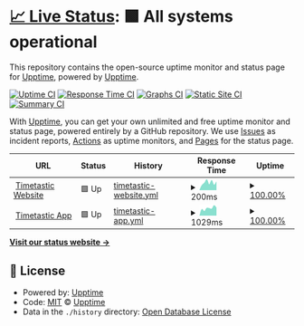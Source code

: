# [📈 Live Status](https://upptime.github.io/upptime): <!--live status--> **🟩 All systems operational**

This repository contains the open-source uptime monitor and status page for [Upptime](https://upptime.js.org), powered by [Upptime](https://github.com/upptime/upptime).

[![Uptime CI](https://github.com/timetastic/upptime/workflows/Uptime%20CI/badge.svg)](https://github.com/timetastic/upptime/actions?query=workflow%3A%22Uptime+CI%22)
[![Response Time CI](https://github.com/timetastic/upptime/workflows/Response%20Time%20CI/badge.svg)](https://github.com/timetastic/upptime/actions?query=workflow%3A%22Response+Time+CI%22)
[![Graphs CI](https://github.com/timetastic/upptime/workflows/Graphs%20CI/badge.svg)](https://github.com/timetastic/upptime/actions?query=workflow%3A%22Graphs+CI%22)
[![Static Site CI](https://github.com/timetastic/upptime/workflows/Static%20Site%20CI/badge.svg)](https://github.com/timetastic/upptime/actions?query=workflow%3A%22Static+Site+CI%22)
[![Summary CI](https://github.com/timetastic/upptime/workflows/Summary%20CI/badge.svg)](https://github.com/timetastic/upptime/actions?query=workflow%3A%22Summary+CI%22)

With [Upptime](https://upptime.js.org), you can get your own unlimited and free uptime monitor and status page, powered entirely by a GitHub repository. We use [Issues](https://github.com/upptime/upptime/issues) as incident reports, [Actions](https://github.com/timetastic/upptime/actions) as uptime monitors, and [Pages](https://upptime.github.io/upptime) for the status page.

<!--start: status pages-->
<!-- This summary is generated by Upptime (https://github.com/upptime/upptime) -->
<!-- Do not edit this manually, your changes will be overwritten -->
<!-- prettier-ignore -->
| URL | Status | History | Response Time | Uptime |
| --- | ------ | ------- | ------------- | ------ |
| <img alt="" src="https://icons.duckduckgo.com/ip3/timetastic.co.uk.ico" height="13"> [Timetastic Website](https://timetastic.co.uk) | 🟩 Up | [timetastic-website.yml](https://github.com/Timetastic/upptime/commits/HEAD/history/timetastic-website.yml) | <details><summary><img alt="Response time graph" src="./graphs/timetastic-website/response-time-week.png" height="20"> 200ms</summary><br><a href="https://timetastic.github.io/upptime/history/timetastic-website"><img alt="Response time 233" src="https://img.shields.io/endpoint?url=https%3A%2F%2Fraw.githubusercontent.com%2FTimetastic%2Fupptime%2FHEAD%2Fapi%2Ftimetastic-website%2Fresponse-time.json"></a><br><a href="https://timetastic.github.io/upptime/history/timetastic-website"><img alt="24-hour response time 227" src="https://img.shields.io/endpoint?url=https%3A%2F%2Fraw.githubusercontent.com%2FTimetastic%2Fupptime%2FHEAD%2Fapi%2Ftimetastic-website%2Fresponse-time-day.json"></a><br><a href="https://timetastic.github.io/upptime/history/timetastic-website"><img alt="7-day response time 200" src="https://img.shields.io/endpoint?url=https%3A%2F%2Fraw.githubusercontent.com%2FTimetastic%2Fupptime%2FHEAD%2Fapi%2Ftimetastic-website%2Fresponse-time-week.json"></a><br><a href="https://timetastic.github.io/upptime/history/timetastic-website"><img alt="30-day response time 207" src="https://img.shields.io/endpoint?url=https%3A%2F%2Fraw.githubusercontent.com%2FTimetastic%2Fupptime%2FHEAD%2Fapi%2Ftimetastic-website%2Fresponse-time-month.json"></a><br><a href="https://timetastic.github.io/upptime/history/timetastic-website"><img alt="1-year response time 233" src="https://img.shields.io/endpoint?url=https%3A%2F%2Fraw.githubusercontent.com%2FTimetastic%2Fupptime%2FHEAD%2Fapi%2Ftimetastic-website%2Fresponse-time-year.json"></a></details> | <details><summary><a href="https://timetastic.github.io/upptime/history/timetastic-website">100.00%</a></summary><a href="https://timetastic.github.io/upptime/history/timetastic-website"><img alt="All-time uptime 99.86%" src="https://img.shields.io/endpoint?url=https%3A%2F%2Fraw.githubusercontent.com%2FTimetastic%2Fupptime%2FHEAD%2Fapi%2Ftimetastic-website%2Fuptime.json"></a><br><a href="https://timetastic.github.io/upptime/history/timetastic-website"><img alt="24-hour uptime 100.00%" src="https://img.shields.io/endpoint?url=https%3A%2F%2Fraw.githubusercontent.com%2FTimetastic%2Fupptime%2FHEAD%2Fapi%2Ftimetastic-website%2Fuptime-day.json"></a><br><a href="https://timetastic.github.io/upptime/history/timetastic-website"><img alt="7-day uptime 100.00%" src="https://img.shields.io/endpoint?url=https%3A%2F%2Fraw.githubusercontent.com%2FTimetastic%2Fupptime%2FHEAD%2Fapi%2Ftimetastic-website%2Fuptime-week.json"></a><br><a href="https://timetastic.github.io/upptime/history/timetastic-website"><img alt="30-day uptime 100.00%" src="https://img.shields.io/endpoint?url=https%3A%2F%2Fraw.githubusercontent.com%2FTimetastic%2Fupptime%2FHEAD%2Fapi%2Ftimetastic-website%2Fuptime-month.json"></a><br><a href="https://timetastic.github.io/upptime/history/timetastic-website"><img alt="1-year uptime 99.86%" src="https://img.shields.io/endpoint?url=https%3A%2F%2Fraw.githubusercontent.com%2FTimetastic%2Fupptime%2FHEAD%2Fapi%2Ftimetastic-website%2Fuptime-year.json"></a></details>
| <img alt="" src="https://icons.duckduckgo.com/ip3/app.timetastic.co.uk.ico" height="13"> [Timetastic App](https://app.timetastic.co.uk) | 🟩 Up | [timetastic-app.yml](https://github.com/Timetastic/upptime/commits/HEAD/history/timetastic-app.yml) | <details><summary><img alt="Response time graph" src="./graphs/timetastic-app/response-time-week.png" height="20"> 1029ms</summary><br><a href="https://timetastic.github.io/upptime/history/timetastic-app"><img alt="Response time 1033" src="https://img.shields.io/endpoint?url=https%3A%2F%2Fraw.githubusercontent.com%2FTimetastic%2Fupptime%2FHEAD%2Fapi%2Ftimetastic-app%2Fresponse-time.json"></a><br><a href="https://timetastic.github.io/upptime/history/timetastic-app"><img alt="24-hour response time 1123" src="https://img.shields.io/endpoint?url=https%3A%2F%2Fraw.githubusercontent.com%2FTimetastic%2Fupptime%2FHEAD%2Fapi%2Ftimetastic-app%2Fresponse-time-day.json"></a><br><a href="https://timetastic.github.io/upptime/history/timetastic-app"><img alt="7-day response time 1029" src="https://img.shields.io/endpoint?url=https%3A%2F%2Fraw.githubusercontent.com%2FTimetastic%2Fupptime%2FHEAD%2Fapi%2Ftimetastic-app%2Fresponse-time-week.json"></a><br><a href="https://timetastic.github.io/upptime/history/timetastic-app"><img alt="30-day response time 1042" src="https://img.shields.io/endpoint?url=https%3A%2F%2Fraw.githubusercontent.com%2FTimetastic%2Fupptime%2FHEAD%2Fapi%2Ftimetastic-app%2Fresponse-time-month.json"></a><br><a href="https://timetastic.github.io/upptime/history/timetastic-app"><img alt="1-year response time 1033" src="https://img.shields.io/endpoint?url=https%3A%2F%2Fraw.githubusercontent.com%2FTimetastic%2Fupptime%2FHEAD%2Fapi%2Ftimetastic-app%2Fresponse-time-year.json"></a></details> | <details><summary><a href="https://timetastic.github.io/upptime/history/timetastic-app">100.00%</a></summary><a href="https://timetastic.github.io/upptime/history/timetastic-app"><img alt="All-time uptime 99.99%" src="https://img.shields.io/endpoint?url=https%3A%2F%2Fraw.githubusercontent.com%2FTimetastic%2Fupptime%2FHEAD%2Fapi%2Ftimetastic-app%2Fuptime.json"></a><br><a href="https://timetastic.github.io/upptime/history/timetastic-app"><img alt="24-hour uptime 100.00%" src="https://img.shields.io/endpoint?url=https%3A%2F%2Fraw.githubusercontent.com%2FTimetastic%2Fupptime%2FHEAD%2Fapi%2Ftimetastic-app%2Fuptime-day.json"></a><br><a href="https://timetastic.github.io/upptime/history/timetastic-app"><img alt="7-day uptime 100.00%" src="https://img.shields.io/endpoint?url=https%3A%2F%2Fraw.githubusercontent.com%2FTimetastic%2Fupptime%2FHEAD%2Fapi%2Ftimetastic-app%2Fuptime-week.json"></a><br><a href="https://timetastic.github.io/upptime/history/timetastic-app"><img alt="30-day uptime 100.00%" src="https://img.shields.io/endpoint?url=https%3A%2F%2Fraw.githubusercontent.com%2FTimetastic%2Fupptime%2FHEAD%2Fapi%2Ftimetastic-app%2Fuptime-month.json"></a><br><a href="https://timetastic.github.io/upptime/history/timetastic-app"><img alt="1-year uptime 99.99%" src="https://img.shields.io/endpoint?url=https%3A%2F%2Fraw.githubusercontent.com%2FTimetastic%2Fupptime%2FHEAD%2Fapi%2Ftimetastic-app%2Fuptime-year.json"></a></details>

<!--end: status pages-->

[**Visit our status website →**](https://upptime.github.io/upptime)

## 📄 License

- Powered by: [Upptime](https://github.com/upptime/upptime)
- Code: [MIT](./LICENSE) © [Upptime](https://upptime.js.org)
- Data in the `./history` directory: [Open Database License](https://opendatacommons.org/licenses/odbl/1-0/)
